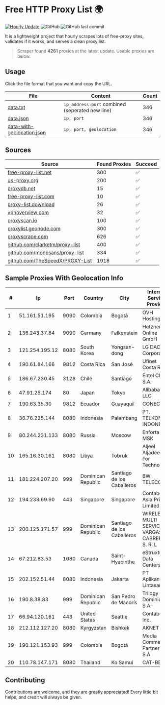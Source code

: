 
# Free HTTP Proxy List 🌍

[![Hourly Update](https://github.com/mertguvencli/http-proxy-list/actions/workflows/main.yml/badge.svg?branch=main)](https://github.com/mertguvencli/http-proxy-list/actions/workflows/main.yml)
![GitHub](https://img.shields.io/github/license/mertguvencli/http-proxy-list)
![GitHub last commit](https://img.shields.io/github/last-commit/mertguvencli/http-proxy-list)

It is a lightweight project that hourly scrapes lots of free-proxy sites, validates if it works, and serves a clean proxy list.


> Scraper found **4261** proxies at the latest update. Usable proxies are below.

## Usage

Click the file format that you want and copy the URL.


|File|Content|Count|
|----|-------|-----|
|[data.txt](https://raw.githubusercontent.com/mertguvencli/http-proxy-list/main/proxy-list/data.txt)|`ip_address:port` combined (seperated new line)|346|
|[data.json](https://raw.githubusercontent.com/mertguvencli/http-proxy-list/main/proxy-list/data.json)|`ip, port`|346|
|[data-with-geolocation.json](https://raw.githubusercontent.com/mertguvencli/http-proxy-list/main/proxy-list/data-with-geolocation.json)|`ip, port, geolocation`|346|

## Sources

|Source|Found Proxies|Succeed|
|------|-------------|-------|
|[free-proxy-list.net](https://free-proxy-list.net)|300|✅|
|[us-proxy.org](https://www.us-proxy.org)|200|✅|
|[proxydb.net](http://proxydb.net)|15|✅|
|[free-proxy-list.com](https://free-proxy-list.com/?page=&port=&type%5B%5D=http&type%5B%5D=https&up_time=0&search=Search)|10|✅|
|[proxy-list.download](https://www.proxy-list.download/HTTP)|26|✅|
|[vpnoverview.com](https://vpnoverview.com/privacy/anonymous-browsing/free-proxy-servers)|32|✅|
|[proxyscan.io](https://www.proxyscan.io)|100|✅|
|[proxylist.geonode.com](https://proxylist.geonode.com/api/proxy-list?limit=300&page=1&sort_by=lastChecked&sort_type=desc&protocols=http,https)|300|✅|
|[proxyscrape.com](https://api.proxyscrape.com/v2/?request=displayproxies&protocol=http&timeout=10000&country=all&ssl=all&anonymity=all)|626|✅|
|[github.com/clarketm/proxy-list](https://raw.githubusercontent.com/clarketm/proxy-list/master/proxy-list-raw.txt)|400|✅|
|[github.com/monosans/proxy-list](https://raw.githubusercontent.com/monosans/proxy-list/main/proxies/http.txt)|334|✅|
|[github.com/TheSpeedX/PROXY-List](https://raw.githubusercontent.com/TheSpeedX/PROXY-List/master/http.txt)|1918|✅|


## Sample Proxies With Geolocation Info

|#|Ip|Port|Country|City|Internet Service Provider|
|-|--|----|-------|----|-------------------------|
|1|51.161.51.195|9090|Colombia|Bogotá|OVH Hosting|
|2|136.243.37.84|9090|Germany|Falkenstein|Hetzner Online GmbH|
|3|121.254.195.12|8080|South Korea|Yongsan-dong|LG DACOM Corporation|
|4|190.61.84.166|9812|Costa Rica|San José|Ufinet Costa Rica|
|5|186.67.230.45|3128|Chile|Santiago|Entel Chile S.A.|
|6|47.91.25.174|80|Japan|Tokyo|Alibaba.com LLC|
|7|190.63.35.30|9812|Ecuador|Guayaquil|CONECEL|
|8|36.76.225.144|8080|Indonesia|Palembang|PT. TELKOM INDONESIA|
|9|80.244.231.133|8080|Russia|Moscow|Enforta-MSK|
|10|165.16.30.161|8080|Libya|Tobruk|Aljeel Aljadeed For Technology|
|11|181.224.207.20|999|Dominican Republic|Santiago de los Caballeros|BW TELECOM|
|12|194.233.69.90|443|Singapore|Singapore|Contabo Asia Private Limited|
|13|200.125.171.57|999|Dominican Republic|Santiago de los Caballeros|WIRELESS MULTI SERVICE VARGAS CABRERA, S. R. L|
|14|67.212.83.53|1080|Canada|Saint-Hyacinthe|eStruxture Data Centers Inc.|
|15|202.152.51.44|8080|Indonesia|Jakarta|PT Aplikanusa Lintasarta|
|16|190.8.38.83|999|Dominican Republic|San Pedro de Macorís|Trilogy Dominicana, S.A.|
|17|66.94.120.161|443|United States|Seattle|Contabo Inc.|
|18|212.112.127.20|8080|Kyrgyzstan|Bishkek|AKNET Ltd.|
|19|190.121.153.93|999|Colombia|Bogotá|Media Commerce Partners S.A|
|20|110.78.147.171|8080|Thailand|Ko Samui|CAT-BB|



## Contributing

Contributions are welcome, and they are greatly appreciated! Every
little bit helps, and credit will always be given.

